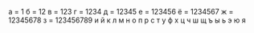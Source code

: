 а  = 1
б  = 12
в  = 123
г  = 1234
д  = 12345
е = 123456
ё = 1234567
ж = 12345678
з  = 123456789
и
й
к
л
м
н
о
п
р
с
т
у
ф
х
ц
ч
ш
щ
ъ
ы
ь
э
ю
я


